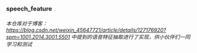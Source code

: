 ### speech_feature ###

###### 本仓库对于博客：https://blog.csdn.net/weixin_45647721/article/details/127176920?spm=1001.2014.3001.5501 中提到的语音特征抽取进行了实现，供小伙伴们一同学习和测试 ######